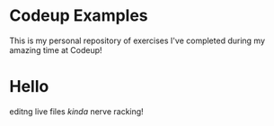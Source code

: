 # Codeup Examples

This is my personal repository of exercises I've completed during my amazing time at Codeup!

# Hello

editng live files *kinda* nerve racking!